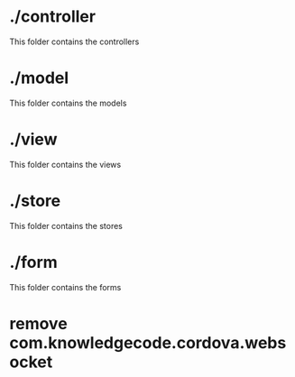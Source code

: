 # ./controller

This folder contains the controllers

# ./model

This folder contains the models

# ./view

This folder contains the views

# ./store

This folder contains the stores

# ./form

This folder contains the forms


# remove com.knowledgecode.cordova.websocket